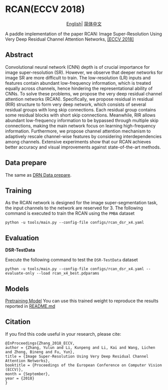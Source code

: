 # RCAN(ECCV 2018)

<div align="center">

[English](RCAN.md)| [简体中文](../../zh_CN/models/RCAN.md)

</div>

A paddle implementation of the paper RCAN: Image Super-Resolution Using Very Deep Residual Channel Attention Networks,
[\[ECCV 2018\]](https://openaccess.thecvf.com/content_ECCV_2018/html/Yulun_Zhang_Image_Super-Resolution_Using_ECCV_2018_paper.html)

## Abstract

Convolutional neural network (CNN) depth is of crucial importance for image super-resolution (SR). However, we observe that deeper networks for image SR are more difficult to train. The low-resolution (LR) inputs and features contain abundant low-frequency information, which is treated equally across channels, hence hindering the representational ability of CNNs. To solve these problems, we propose the very deep residual channel attention networks (RCAN). Specifically, we propose residual in residual (RIR) structure to form very deep network, which consists of several residual groups with long skip connections. Each residual group contains some residual blocks with short skip connections. Meanwhile, RIR allows abundant low-frequency information to be bypassed through multiple skip connections, making the main network focus on learning high-frequency information. Furthermore, we propose channel attention mechanism to adaptively rescale channel-wise features by considering interdependencies among channels. Extensive experiments show that our RCAN achieves better accuracy and visual improvements against state-of-the-art methods.

## Data prepare

The same as [DRN Data prepare](docs/en_US/models/DRN.md).

## Training

As the RCAN network is designed for the image super-segmentation task, the input channels to the network are reserved for 3. The following command is executed to train the RCAN using the `PMBA` dataset

```shell
python -u tools/main.py --config-file configs/rcan_dsr_x4.yaml
```

## Evaluation
**DSR-TestData**

Execute the following command to test the `DSR-TestData` dataset
```shell
python -u tools/main.py --config-file configs/rcan_dsr_x4.yaml --evaluate-only --load rcan_x4_best.pdparams
```

## Models

[Pretraining Model](https://aistudio.baidu.com/aistudio/datasetdetail/176907)
You can use this trained weight to reproduce the results reported in [README.md](README.md)


## Citation
If you find this code useful in your research, please cite:
```
@InProceedings{Zhang_2018_ECCV,
author = {Zhang, Yulun and Li, Kunpeng and Li, Kai and Wang, Lichen and Zhong, Bineng and Fu, Yun},
title = {Image Super-Resolution Using Very Deep Residual Channel Attention Networks},
booktitle = {Proceedings of the European Conference on Computer Vision (ECCV)},
month = {September},
year = {2018}
} 
```